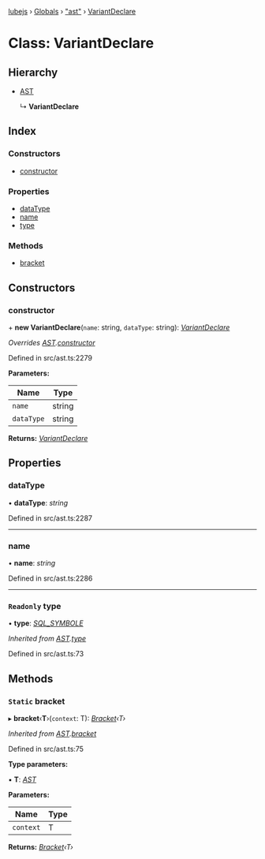 [lubejs](../README.md) › [Globals](../globals.md) › ["ast"](../modules/_ast_.md) › [VariantDeclare](_ast_.variantdeclare.md)

# Class: VariantDeclare

## Hierarchy

* [AST](_ast_.ast.md)

  ↳ **VariantDeclare**

## Index

### Constructors

* [constructor](_ast_.variantdeclare.md#constructor)

### Properties

* [dataType](_ast_.variantdeclare.md#datatype)
* [name](_ast_.variantdeclare.md#name)
* [type](_ast_.variantdeclare.md#readonly-type)

### Methods

* [bracket](_ast_.variantdeclare.md#static-bracket)

## Constructors

###  constructor

\+ **new VariantDeclare**(`name`: string, `dataType`: string): *[VariantDeclare](_ast_.variantdeclare.md)*

*Overrides [AST](_ast_.ast.md).[constructor](_ast_.ast.md#constructor)*

Defined in src/ast.ts:2279

**Parameters:**

Name | Type |
------ | ------ |
`name` | string |
`dataType` | string |

**Returns:** *[VariantDeclare](_ast_.variantdeclare.md)*

## Properties

###  dataType

• **dataType**: *string*

Defined in src/ast.ts:2287

___

###  name

• **name**: *string*

Defined in src/ast.ts:2286

___

### `Readonly` type

• **type**: *[SQL_SYMBOLE](../enums/_constants_.sql_symbole.md)*

*Inherited from [AST](_ast_.ast.md).[type](_ast_.ast.md#readonly-type)*

Defined in src/ast.ts:73

## Methods

### `Static` bracket

▸ **bracket**‹**T**›(`context`: T): *[Bracket](_ast_.bracket.md)‹T›*

*Inherited from [AST](_ast_.ast.md).[bracket](_ast_.ast.md#static-bracket)*

Defined in src/ast.ts:75

**Type parameters:**

▪ **T**: *[AST](_ast_.ast.md)*

**Parameters:**

Name | Type |
------ | ------ |
`context` | T |

**Returns:** *[Bracket](_ast_.bracket.md)‹T›*
